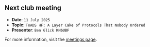 ## Next club meeting
* **Date**: `11 July 2025`
* **Topic**: `ToADS HF: A Layer Cake of Protocols That Nobody Ordered`
* **Presenter**: `Ben Glick KN6UBF`

For more information, visit the [meetings page](/meetings.html).
